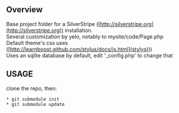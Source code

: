 ## Overview

Base project folder for a SilverStripe ([http://silverstripe.org](http://silverstripe.org)) installation.  
Several customization by yelo, notably to mysite/code/Page.php  
Default theme's css uses ([http://learnboost.github.com/stylus/docs/js.html](stylys)))  
Uses an sqlite database by default, edit '_config.php' to change that   

## USAGE  ##

clone the repo, then:

	* git submodule init
	* git submodule update

